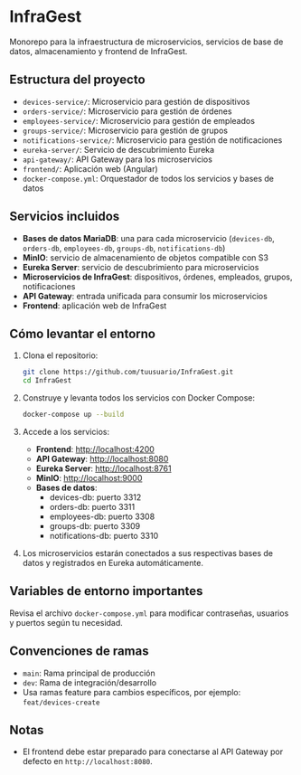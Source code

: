 # InfraGest

Monorepo para la infraestructura de microservicios, servicios de base de datos, almacenamiento y frontend de InfraGest.

## Estructura del proyecto

- `devices-service/`: Microservicio para gestión de dispositivos
- `orders-service/`: Microservicio para gestión de órdenes
- `employees-service/`: Microservicio para gestión de empleados
- `groups-service/`: Microservicio para gestión de grupos
- `notifications-service/`: Microservicio para gestión de notificaciones
- `eureka-server/`: Servicio de descubrimiento Eureka
- `api-gateway/`: API Gateway para los microservicios
- `frontend/`: Aplicación web (Angular)
- `docker-compose.yml`: Orquestador de todos los servicios y bases de datos

## Servicios incluidos

- **Bases de datos MariaDB**: una para cada microservicio (`devices-db`, `orders-db`, `employees-db`, `groups-db`, `notifications-db`)
- **MinIO**: servicio de almacenamiento de objetos compatible con S3
- **Eureka Server**: servicio de descubrimiento para microservicios
- **Microservicios de InfraGest**: dispositivos, órdenes, empleados, grupos, notificaciones
- **API Gateway**: entrada unificada para consumir los microservicios
- **Frontend**: aplicación web de InfraGest

## Cómo levantar el entorno

1. Clona el repositorio:

    ```sh
    git clone https://github.com/tuusuario/InfraGest.git
    cd InfraGest
    ```

2. Construye y levanta todos los servicios con Docker Compose:

    ```sh
    docker-compose up --build
    ```

3. Accede a los servicios:

    - **Frontend**: [http://localhost:4200](http://localhost:4200)
    - **API Gateway**: [http://localhost:8080](http://localhost:8080)
    - **Eureka Server**: [http://localhost:8761](http://localhost:8761)
    - **MinIO**: [http://localhost:9000](http://localhost:9000)
    - **Bases de datos**:  
      - devices-db: puerto 3312  
      - orders-db: puerto 3311  
      - employees-db: puerto 3308  
      - groups-db: puerto 3309  
      - notifications-db: puerto 3310

4. Los microservicios estarán conectados a sus respectivas bases de datos y registrados en Eureka automáticamente.

## Variables de entorno importantes

Revisa el archivo `docker-compose.yml` para modificar contraseñas, usuarios y puertos según tu necesidad.

## Convenciones de ramas

- `main`: Rama principal de producción
- `dev`: Rama de integración/desarrollo
- Usa ramas feature para cambios específicos, por ejemplo: `feat/devices-create`

## Notas

- El frontend debe estar preparado para conectarse al API Gateway por defecto en `http://localhost:8080`.

